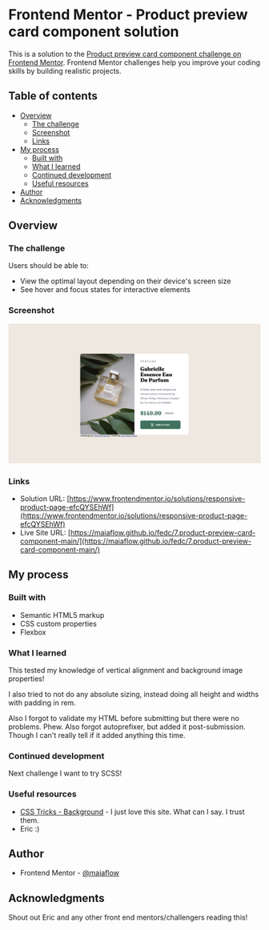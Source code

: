 # Frontend Mentor - Product preview card component solution

This is a solution to the [Product preview card component challenge on Frontend Mentor](https://www.frontendmentor.io/challenges/product-preview-card-component-GO7UmttRfa). Frontend Mentor challenges help you improve your coding skills by building realistic projects. 

## Table of contents

- [Overview](#overview)
  - [The challenge](#the-challenge)
  - [Screenshot](#screenshot)
  - [Links](#links)
- [My process](#my-process)
  - [Built with](#built-with)
  - [What I learned](#what-i-learned)
  - [Continued development](#continued-development)
  - [Useful resources](#useful-resources)
- [Author](#author)
- [Acknowledgments](#acknowledgments)

## Overview

### The challenge

Users should be able to:

- View the optimal layout depending on their device's screen size
- See hover and focus states for interactive elements

### Screenshot

![](./screenshot.png)

### Links

- Solution URL: [https://www.frontendmentor.io/solutions/responsive-product-page-efcQYSEhWf](https://www.frontendmentor.io/solutions/responsive-product-page-efcQYSEhWf)
- Live Site URL: [https://maiaflow.github.io/fedc/7.product-preview-card-component-main/](https://maiaflow.github.io/fedc/7.product-preview-card-component-main/)

## My process

### Built with

- Semantic HTML5 markup
- CSS custom properties
- Flexbox


### What I learned

This tested my knowledge of vertical alignment and background image properties!

I also tried to not do any absolute sizing, instead doing all height and widths with padding in rem.

Also I forgot to validate my HTML before submitting but there were no problems. Phew. Also forgot autoprefixer, but added it post-submission. Though I can't really tell if it added anything this time.

### Continued development

Next challenge I want to try SCSS!

### Useful resources

- [CSS Tricks - Background](https://css-tricks.com/almanac/properties/b/background/) - I just love this site. What can I say. I trust them.
- Eric :)

## Author

- Frontend Mentor - [@maiaflow](https://www.frontendmentor.io/profile/maiaflow)


## Acknowledgments

Shout out Eric and any other front end mentors/challengers reading this!